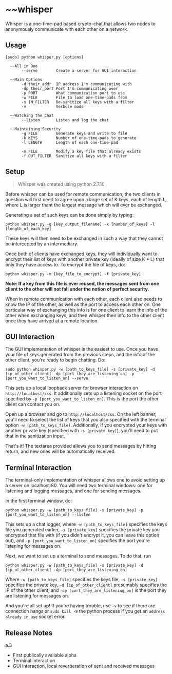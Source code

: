 # ~~whisper

Whisper is a one-time-pad based crypto-chat that allows two nodes to anonymously communicate with each other on a network.

<!--## Legal Disclaimer

**It is the end user's responsibility to obey all local, state, and federal laws. The developer assumes no liability for any misuse or damages caused by this software.**-->

## Usage

```
[sudo] python whisper.py [options]                        
                                                           
  ~~All in One                                             
       --serve        Create a server for GUI interaction  
                                                           
  ~~Main Options                                           
       -d their_addr  IP address I'm communicating with    
       -dp their_port Port I'm communicating over          
       -p PORT        What communication port to use       
       -w FILE        File to load one-time-pads from      
       -s IN_FILTER   De-sanitize all keys with a filter   
       -v             Verbose mode                         
                                                           
  ~~Watching the Chat                                      
       --listen       Listen and log the chat              
                                                           
  ~~Maintaining Security                                   
       -g FILE        Generate keys and write to file      
       -k KEYS        Number of one-time-pads to generate  
       -l LENGTH      Length of each one-time-pad          
                                                           
       -m FILE        Modify a key file that already exists
       -f OUT_FILTER  Sanitize all keys with a filter      
```

## Setup

> Whisper was created using python 2.7.10

Before whisper can be used for remote communication, the two clients in question will first need to agree upon a large set of K keys, each of length L, where L is larger thant the largest message which will ever be exchanged.

Generating a set of such keys can be done simply by typing:

`python whisper.py -g [key_output_filename] -k [number_of_keys] -l [length_of_each_key]`

These keys will then need to be exchanged in such a way that they cannot be intercepted by an intermediary.

Once both of clients have exchanged keys, they will individually want to encrypt their list of keys with another private key (ideally of size K * L) that only they have access to. To encrypt the file of keys, do:

`python whisper.py -m [key_file_to_encrypt] -f [private_key]`

**Note: If a key from this file is ever reused, the messages sent from one client to the other will not fall under the notion of perfect security.**

When in remote communication with each other, each client also needs to know the IP of the other, as well as the port to access each other on. One particular way of exchanging this info is for one client to learn the info of the other when exchanging keys, and then whisper their info to the other client once they have arrived at a remote location.

## GUI Interaction

The GUI implementation of whisper is the easiest to use. Once you have your file of keys generated from the previous steps, and the info of the other client, you're ready to begin chatting. Do:

`sudo python whisper.py -w [path_to_keys_file] -s [private_key] -d [ip_of_other_client] -dp [port_they_are_listening_on] -p [port_you_want_to_listen_on] --serve`

This sets up a local loopback server for browser interaction on `http://localhost/css`. It additionally sets up a listening socket on the port specified by `-p [port_you_want_to_listen_on]`. This is the port the other client can contact you on.

Open up a browser and go to `http://localhost/css`. On the left banner, you'll need to select the list of keys that you also specified with the terminal option `-w [path_to_keys_file]`. Additionally, if you encrypted your keys with another private key (specified with `-s [private_key]`), you'll need to put that in the sanitization input.

That's it! The textarea provided allows you to send messages by hitting return, and new ones will be automatically received.

## Terminal Interaction

The terminal-only implementation of whisper allows one to avoid setting up a server on localhost:80. You will need two terminal windows: one for listening and logging messages, and one for sending messages.

In the first terminal window, do:

`python whisper.py -w [path_to_keys_file] -s [private_key] -p [port_you_want_to_listen_on] --listen`

This sets up a chat logger, where `-w [path_to_keys_file]` specifies the keys file you generated earlier, `-s [private_key]` specifies the private key you encrypted that file with (if you didn't encrypt it, you can leave this option out), and `-p [port_you_want_to_listen_on]` specifies the port you're listening for messages on.

Next, we want to set up a terminal to send messages. To do that, run

`python whisper.py -w [path_to_keys_file] -s [private_key] -d [ip_of_other_client] -dp [port_they_are_listening_on]`

Where `-w [path_to_keys_file]` specifies the keys file, `-s [private_key]` specifies the private key, `-d [ip_of_other_client]` presumably specifies the IP of the other client, and `-dp [port_they_are_listening_on]` is the port they are listening for messages on.

And you're all set up! If you're having trouble, use `-v` to see if there are connection hangs or `sudo kill -9` the python process if you get an `address already in use` socket error.

## Release Notes

a.3

* First publically available alpha
* Terminal interaction
* GUI interaction, local reverberation of sent and received messages
